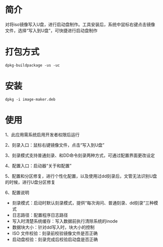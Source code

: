 # 简介
对将iso镜像写入U盘，进行启动盘制作。工具安装后，系统中鼠标右键点击镜像文件，选择“写入到U盘”，可快捷进行启动盘制作

# 打包方式
```shell
dpkg-buildpackage -us -uc
```

# 安装
```shell
dpkg -i image-maker.deb
```

# 使用
1、此应用需系统启用开发者权限后运行

2、刻录入口：鼠标右键镜像文件，点击“写入到U盘” 

3、刻录模式支持普通刻录、和DD命令刻录两种方式，可通过配置界面更改设定

4、配置入口：启动器“关于和配置”

5、配置和分区修复，进行个性化配置，以及使用过dd刻录后，文管无法识别U盘的时候，进行U盘分区修复

6、配置说明
- 刻录模式：启动时默认刻录模式，提供“每次询问、普通刻录、dd刻录”三种模式
- 日志路径：配置程序日志路径
- 写入时清楚系统缓存：写入数据前执行清除系统的inode
- 数据块大小：针对dd写入时，块大小的控制
- ISO 文件校验：刻录前校验镜像文件是否正确
- 启动盘校验：刻录完成后校验启动盘是否正确

